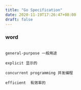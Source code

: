 ```yaml
---
title: "Go Specification"
date: 2020-11-19T17:26:47+08:00
draft: false
---
```


### word

```

general-purpose 一般用途

explicit 显示的

concurrent programming 并发编程

efficient  有效率的
```